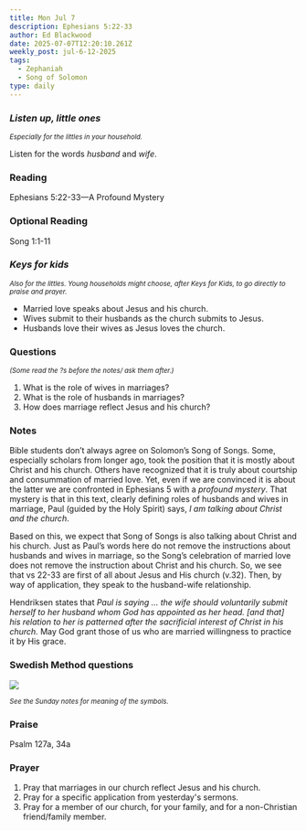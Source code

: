 ```yaml
---
title: Mon Jul 7
description: Ephesians 5:22-33
author: Ed Blackwood
date: 2025-07-07T12:20:10.261Z
weekly_post: jul-6-12-2025
tags:
  - Zephaniah
  - Song of Solomon
type: daily
---
```

### *Listen up, little ones*

<div><small><i>Especially for the littles in your household.</i></small></div>

Listen for the words *husband* and *wife*.

### Reading

Ephesians 5:22-33—A Profound Mystery

### Optional Reading

Song 1:1-11

### *Keys for kids*

<div><small><i>Also for the littles. Young households might choose, after Keys for Kids, to go directly to praise and prayer.</i></small></div>

* Married love speaks about Jesus and his church.
* Wives submit to their husbands as the church submits to Jesus.
* Husbands love their wives as Jesus loves the church.

### Questions

<div><small><i>(Some read the ?s before the notes/ ask them after.)</i></small></div>

1. What is the role of wives in marriages?
2. What is the role of husbands in marriages?
3. How does marriage reflect Jesus and his church?

### Notes

Bible students don’t always agree on Solomon’s Song of Songs. Some, especially scholars from longer ago, took the position that it is mostly about Christ and his church. Others have recognized that it is truly about courtship and consummation of married love. Yet, even if we are convinced it is about the latter we are confronted in Ephesians 5 with a *profound mystery*. That mystery is that in this text, clearly defining roles of husbands and wives in marriage, Paul (guided by the Holy Spirit) says, *I am talking about Christ and the church*.

Based on this, we expect that Song of Songs is also talking about Christ and his church. Just as Paul’s words here do not remove the instructions about husbands and wives in marriage, so the Song’s celebration of married love does not remove the instruction about Christ and his church. So, we see that vs 22-33 are first of all about Jesus and His church (v.32). Then, by way of application, they speak to the husband-wife relationship.

Hendriksen states that *Paul is saying … the wife should voluntarily submit herself to her husband whom God has appointed as her head. \[and that] his relation to her is patterned after the sacrificial interest of Christ in his church.* May God grant those of us who are married willingness to practice it by His grace.

### Swedish Method questions

![](/static/img/family_worship_study_ed-swedish_questions.png)

<div><small><i>See the Sunday notes for meaning of the symbols.</i></small></div>

### Praise

P﻿salm 127a, 34a

### Prayer

1. Pray that marriages in our church reflect Jesus and his church.
2. Pray for a specific application from yesterday's sermons.
3. Pray for a member of our church, for your family, and for a non-Christian friend/family member.